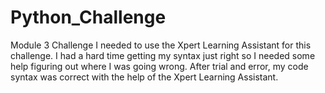 # Python_Challenge
Module 3 Challenge
I needed to use the Xpert Learning Assistant for this challenge. I had a hard time getting my syntax just right so I needed some help figuring out where I was going wrong. After trial and error, my code syntax was correct with the help of the Xpert Learning Assistant.
